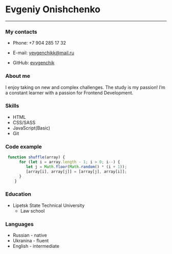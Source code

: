 
# Evgeniy Onishchenko

------



###   My contacts

- Phone: +7 904 285 17 32

- E-mail: yevgenchikk@mail.ru

- GitHub: [evvgenchik]( https://github.com/evvgenchik)

  

  

### About me

I enjoy taking on new and complex challenges. The study is my passion! I’m a constant learner with a passion for Frontend Development.

### Skills

   - HTML
   - CSS/SASS
   - JavaScript(Basic)
   - Git

### Code example

```javascript
 function shuffle(array) {
      for (let i = array.length - 1; i > 0; i--) {
         let j = Math.floor(Math.random() * (i + 1));
         [array[i], array[j]] = [array[j], array[i]];
      }
    }
```

### Education

   + Lipetsk State Technical University
     - Law school

### Languages

- Russian - native
- Ukranina - fluent 
- English - intermediate 